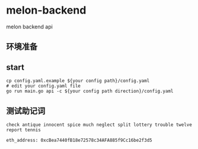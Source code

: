 # melon-backend
melon backend api

## 环境准备

## start
```shell
cp config.yaml.example ${your config path}/config.yaml
# edit your config.yaml file
go run main.go api -c ${your config path direction}/config.yaml
```

## 测试助记词

```cgo
check antique innocent spice much neglect split lottery trouble twelve report tennis

eth_address: 0xcBea7440fB18e72578c34AFA885f9Cc16be2f3d5
```